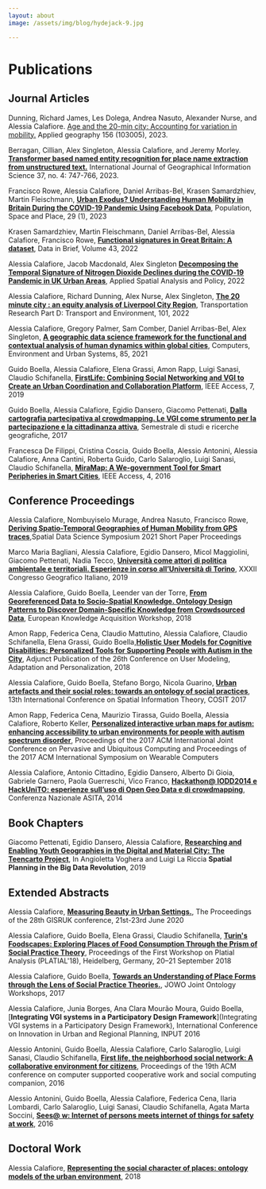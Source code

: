 ```yaml
---
layout: about
image: /assets/img/blog/hydejack-9.jpg

---
```

# Publications

## Journal Articles

Dunning, Richard James, Les Dolega, Andrea Nasuto, Alexander Nurse, and Alessia Calafiore. [Age and the 20-min city: Accounting for variation in mobility.](https://www.sciencedirect.com/science/article/pii/S0143622823001364) Applied geography 156 (103005), 2023.

Berragan, Cillian, Alex Singleton, Alessia Calafiore, and Jeremy Morley. [**Transformer based named entity recognition for place name extraction from unstructured text.**](https://www.tandfonline.com/doi/full/10.1080/13658816.2022.2133125) International Journal of Geographical Information Science 37, no. 4: 747-766, 2023.

Francisco Rowe, Alessia Calafiore, Daniel Arribas-Bel, Krasen Samardzhiev, Martin Fleischmann, [**Urban Exodus? Understanding Human Mobility in Britain During the COVID-19 Pandemic Using Facebook Data**](https://onlinelibrary.wiley.com/doi/pdf/10.1002/psp.2637), Population, Space and Place, 29 (1), 2023
 
Krasen Samardzhiev, Martin Fleischmann, Daniel Arribas-Bel, Alessia Calafiore, Francisco Rowe, [**Functional signatures in Great Britain: A dataset**](https://www.sciencedirect.com/science/article/pii/S2352340922005376), Data in Brief, Volume 43, 2022

Alessia Calafiore, Jacob Macdonald, Alex Singleton [**Decomposing the Temporal Signature of Nitrogen Dioxide Declines during the COVID‑19 Pandemic in UK Urban Areas**](https://link.springer.com/content/pdf/10.1007/s12061-022-09438-2.pdf), Applied Spatial Analysis and Policy, 2022

Alessia Calafiore, Richard Dunning, Alex Nurse, Alex Singleton, [**The 20 minute city : an equity analysis of Liverpool City Region**](https://doi.org/10.1016/j.trd.2021.103111), Transportation Research Part D: Transport and Environment, 101, 2022

Alessia Calafiore, Gregory Palmer, Sam Comber, Daniel Arribas-Bel, Alex Singleton, [**A geographic data science framework for the functional and contextual analysis of human dynamics within global cities**](https://www.sciencedirect.com/science/article/pii/S0198971520302726), Computers, Environment and Urban Systems, 85, 2021

Guido Boella, Alessia Calafiore, Elena Grassi, Amon Rapp, Luigi Sanasi, Claudio Schifanella, [**FirstLife: Combining Social Networking and VGI to Create an Urban Coordination and Collaboration Platform**](https://ieeexplore.ieee.org/stamp/stamp.jsp?arnumber=8713970), IEEE Access, 7, 2019

Guido Boella, Alessia Calafiore, Egidio Dansero, Giacomo Pettenati, [**Dalla cartografia partecipativa al crowdmapping. Le VGI come strumento per la partecipazione e la cittadinanza attiva**](https://laboratoriocritico.uniroma1.it/index.php/semestrale-geografia/article/download/15027/14492), Semestrale di studi e ricerche geografiche, 2017

Francesca De Filippi, Cristina Coscia, Guido Boella, Alessio Antonini, Alessia Calafiore, Anna Cantini, Roberta Guido, Carlo Salaroglio, Luigi Sanasi, Claudio Schifanella, [**MiraMap: A We-government Tool for Smart Peripheries in Smart Cities**](https://ieeexplore.ieee.org/iel7/6287639/6514899/07444140.pdf), IEEE Access, 4, 2016


## Conference Proceedings

Alessia Calafiore, Nombuyiselo Murage, Andrea Nasuto, Francisco Rowe, [**Deriving Spatio-Temporal Geographies of Human Mobility from GPS traces**](https://doi.org/10.25436/E26K5F),Spatial Data Science Symposium 2021 Short Paper Proceedings

Marco Maria Bagliani, Alessia Calafiore, Egidio Dansero, Micol Maggiolini, Giacomo Pettenati, Nadia Tecco, [**Università come attori di politica ambientale e territoriali. Esperienze in corso all’Università di Torino**](https://iris.unito.it/bitstream/2318/1758159/1/2019%20Atti%20CGI%20Roma%202017%20Bagliani%20et%20al..pdf), XXXII Congresso Geografico Italiano, 2019

Alessia Calafiore, Guido Boella, Leender van der Torre, [**From Georeferenced Data to Socio-Spatial Knowledge. Ontology Design Patterns to Discover Domain-Specific Knowledge from Crowdsourced Data**](https://link.springer.com/chapter/10.1007/978-3-030-03667-6_3), European Knowledge Acquisition Workshop, 2018 

Amon Rapp, Federica Cena, Claudio Mattutino, Alessia Calafiore, Claudio Schifanella, Elena Grassi, Guido Boella,[**Holistic User Models for Cognitive Disabilities: Personalized Tools for Supporting People with Autism in the City**](https://iris.unito.it/bitstream/2318/1671320/2/2018-HUM.pdf), Adjunct Publication of the 26th Conference on User Modeling, Adaptation and Personalization, 2018

Alessia Calafiore, Guido Boella, Stefano Borgo, Nicola Guarino, [**Urban artefacts and their social roles: towards an ontology of social practices**](https://iris.unito.it/bitstream/2318/1684848/1/LIPIcs-COSIT-2017-6.pdf), 13th International Conference on Spatial Information Theory, COSIT 2017

Amon Rapp, Federica Cena, Maurizio Tirassa, Guido Boella, Alessia Calafiore, Roberto Keller, [**Personalized interactive urban maps for autism: enhancing accessibility to urban environments for people with autism spectrum disorder**](https://dl.acm.org/doi/abs/10.1145/3123024.3125507), Proceedings of the 2017 ACM International Joint Conference on Pervasive and Ubiquitous Computing and Proceedings of the 2017 ACM International Symposium on Wearable Computers

Alessia Calafiore, Antonio Cittadino, Egidio Dansero, Alberto Di Gioia, Gabriele Garnero, Paola Guerreschi, Vico Franco, [**Hackathon@ IODD2014 e HackUniTO: esperienze sullʼuso di Open Geo Data e di crowdmapping**](https://iris.unito.it/bitstream/2318/149777/1/169.pdf), Conferenza Nazionale ASITA, 2014

## Book Chapters

Giacomo Pettenati, Egidio Dansero, Alessia Calafiore, [**Researching and Enabling Youth Geographies in the Digital and Material City: The Teencarto Project**](https://www.igi-global.com/chapter/researching-and-enabling-youth-geographies-in-the-digital-and-material-city/223708), In Angioletta Voghera and Luigi La Riccia **Spatial Planning in the Big Data Revolution**, 2019

## Extended Abstracts 

Alessia Calafiore, [**Measuring Beauty in Urban Settings.**](http://london.gisruk.org/gisruk2020_proceedings/GISRUK2020_paper_70.pdf), The Proceedings of the 28th GISRUK conference, 21st-23rd June 2020

Alessia Calafiore, Guido Boella, Elena Grassi, Claudio Schifanella, [**Turin's Foodscapes: Exploring Places of Food Consumption Through the Prism of Social Practice Theory**](https://zenodo.org/record/1472743), Proceedings of the First Workshop on Platial Analysis (PLATIAL'18), Heidelberg, Germany, 20–21 September 2018

Alessia Calafiore, Guido Boella, [**Towards an Understanding of Place Forms through the Lens of Social Practice Theories.**](http://ceur-ws.org/Vol-2050/SHAPES_paper_5.pdf), JOWO Joint Ontology Workshops, 2017

Alessia Calafiore, Junia Borges, Ana Clara Mourão Moura, Guido Boella, [**Integrating VGI systems in a Participatory Design Framework**](Integrating VGI systems in a Participatory Design Framework),  International Conference on Innovation in Urban and Regional Planning, INPUT 2016

Alessio Antonini, Guido Boella, Alessia Calafiore, Carlo Salaroglio, Luigi Sanasi, Claudio Schifanella, [**First life, the neighborhood social network: A collaborative environment for citizens**](https://iris.unito.it/bitstream/2318/1646139/4/cscw_firstlife2016.pdf), Proceedings of the 19th ACM conference on computer supported cooperative work and social computing companion, 2016

Alessio Antonini, Guido Boella, Alessia Calafiore, Federica Cena, Ilaria Lombardi, Carlo Salaroglio, Luigi Sanasi, Claudio Schifanella, Agata Marta Soccini, [**Sees@ w: Internet of persons meets internet of things for safety at work**](https://dl.acm.org/doi/abs/10.1145/2818052.2874311), 2016

## Doctoral Work

Alessia Calafiore, [**Representing the social character of places: ontology models of the urban environment**](https://orbilu.uni.lu/handle/10993/37680), 2018




